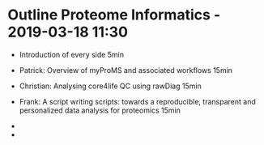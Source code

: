 # Outline Proteome Informatics  - 2019-03-18 11:30

* Introduction of every side 5min

* Patrick: Overview of myProMS and associated workflows 15min

* Christian: Analysing core4life QC using rawDiag 15min

* Frank: A script writing scripts: towards a reproducible, transparent and personalized data analysis for proteomics 15min

*

*


